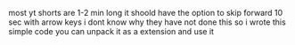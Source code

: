 most yt shorts are 1-2 min long it shoold have the option to skip forward 10 sec with arrow keys  i dont know why they have not done this so i wrote this simple code you can unpack it  as a extension and use it 
